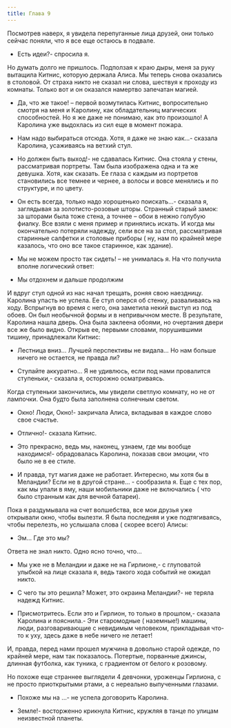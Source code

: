 ```yaml
---
title: Глава 9
---
```


Посмотрев наверх, я увидела перепуганные лица друзей, они только сейчас поняли, что я все еще остаюсь в подвале.

- Есть идеи?- спросила я.

Но думать долго не пришлось. Подползая к краю дыры, меня за руку вытащила Китнис, которую держала Алиса. Мы теперь снова оказались в столовой. От страха никто не сказал ни слова, шествуя к проходу из комнаты. Только вот и он оказался намертво запечатан магией.

- Да, что же такое! – первой возмутилась Китнис, вопросительно смотря на меня и Каролину, как обладательниц магических способностей. Но я же даже не понимаю, как это произошло! А Каролина уже выдохлась из сил еще в момент пожара. 

- Нам надо выбираться отсюда. Хотя, я даже не знаю как…- сказала Каролина, усаживаясь на ветхий стул.

- Но должен быть выход!- не сдавалась Китнис. Она стояла у стены, рассматривая портреты. Там была изображена одна и та же девушка. Хотя, как сказать. Ее глаза с каждым из портретов становились все темнее и чернее, а волосы и вовсе менялись и по структуре, и по цвету.

- Он есть всегда, только надо хорошенько поискать…- сказала я, заглядывая за золотисто-розовые шторы. Странный старый замок: за шторами была тоже стена, а точнее – обои в нежно голубую фиалку. Все взяли с меня пример и принялись искать. И когда мы окончательно потеряли надежду, сели все на за стол, рассматривая старинные салфетки и столовые приборы ( ну, нам по крайней мере казалось, что оно все  такое старинное, как здание). 

- Мы не можем просто так сидеть! – не унималась я. На что получила вполне логический ответ: 

- Мы отдохнем и дальше продолжим

И вдруг стул одной из нас начал трещать, роняя свою наездницу. Каролина упасть не успела. Ее стул оперся об стенку, разваливаясь на ходу. Вспрыгнув во время с него, она заметила некий выступ из под обоев. Он был необычной формы и в непривычном месте. В результате, Каролина нашла дверь. Она была заклеена обоями, но очертания двери все же было видно.  Открыв ее, первыми словами, порушившими  тишину, принадлежали Китнис:

- Лестница вниз… Лучшей перспективы не видала… Но нам больше ничего не остается, не правда ли?

- Ступайте аккуратно… Я не удивлюсь, если под нами провалится ступеньки,- сказала я, осторожно осматриваясь.

Когда ступеньки закончились, мы увидели светлую комнату, но не от лампочки. Она будто была заполнена солнечным светом.

- Окно! Люди, Окно!- закричала Алиса, вкладывая в каждое слово свое счастье.

- Отлично!- сказала Китнис.

- Это прекрасно, ведь мы, наконец, узнаем, где мы вообще находимся!- обрадовалась Каролина, показав свои эмоции, что было не в ее стиле.

- И правда, тут магия даже не работает. Интересно, мы хотя бы в Меландии? Если не в другой стране… - сообразила я. Еще с тех пор, как мы упали в яму, наши мобильники даже не включались ( что было странным как для вечной батареи).

Пока я раздумывала на счет волшебства, все мои друзья уже открывали окно, чтобы вылезти. Я была последняя и уже подтягиваясь, чтобы перелезть, но услышала слова ( скорее всего) Алисы:

- Эм… Где это мы?

Ответа не знал никто. Одно ясно точно, что…

- Мы уже не в Меландии и даже не на Гирлионе,- с глуповатой улыбкой на лице сказала я, ведь такого хода событий не ожидал никто.

- С чего ты это решила? Может, это окраина Меландии?- не теряла надежд Китнис.

- Присмотритесь. Если это и Гирлион, то только в прошлом,- сказала Каролина и пояснила.- Эти старомодные ( наземные!) машины, люди, разговаривающие с невидимым человеком, прикладывая что-то к уху, здесь даже в небе ничего не летает!

И, правда, перед нами прошел мужчина в довольно старой одежде, по крайней мере, нам так показалось. Потертые, порванные джинсы,  длинная футболка, как туника, с градиентом от белого к розовому. 

 Но похоже еще страннее выглядели 4 девчонки, уроженцы Гирлиона, с не просто приоткрытыми ртами, а с нереально выпученными глазами.

- Похоже мы на …- не успела договорить Каролина.

- Земле!- восторженно крикнула Китнис, кружляя в танце по улицам неизвестной  планеты.
